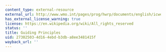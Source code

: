 ```yaml
---
content_type: external-resource
external_url: http://www.wmo.int/pages/prog/hwrp/documents/english/icwedece.html
has_external_license_warning: true
license: https://en.wikipedia.org/wiki/All_rights_reserved
status: ''
title: Guiding Principles
uid: 27302503-4d16-4ebd-b3db-a8ee3481415f
wayback_url: ''
---
```

